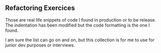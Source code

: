 Refactoring Exercices
---

Those are real life snippets of code I found in production or to be release.
The indentation has been modified but the code formatting is the one I found.

I am sure the list can go on and on, but this collection is for me to use for junior dev purposes or interviews.
